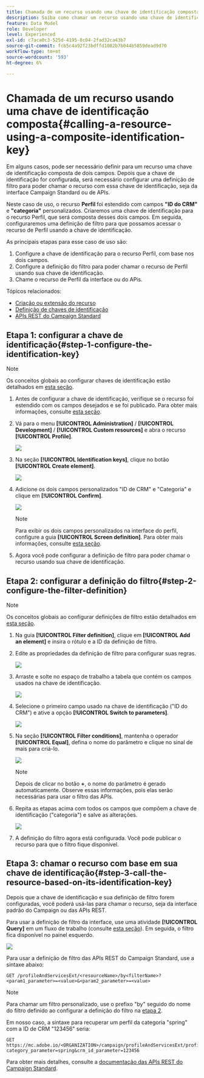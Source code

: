 ```yaml
---
title: Chamada de um recurso usando uma chave de identificação composta
description: Saiba como chamar um recurso usando uma chave de identificação composta
feature: Data Model
role: Developer
level: Experienced
exl-id: c7aca0c3-525d-4195-8c04-2fad32ca43b7
source-git-commit: fcb5c4a92f23bdffd1082b7b044b5859dead9d70
workflow-type: tm+mt
source-wordcount: '593'
ht-degree: 6%

---
```


# Chamada de um recurso usando uma chave de identificação composta{#calling-a-resource-using-a-composite-identification-key}

Em alguns casos, pode ser necessário definir para um recurso uma chave de identificação composta de dois campos. Depois que a chave de identificação for configurada, será necessário configurar uma definição de filtro para poder chamar o recurso com essa chave de identificação, seja da interface Campaign Standard ou de APIs.

Neste caso de uso, o recurso **Perfil** foi estendido com campos **&quot;ID do CRM&quot;** e **&quot;categoria&quot;** personalizados. Criaremos uma chave de identificação para o recurso Perfil, que será composta desses dois campos. Em seguida, configuraremos uma definição de filtro para que possamos acessar o recurso de Perfil usando a chave de identificação.

As principais etapas para esse caso de uso são:

1. Configure a chave de identificação para o recurso Perfil, com base nos dois campos.
1. Configure a definição do filtro para poder chamar o recurso de Perfil usando sua chave de identificação.
1. Chame o recurso de Perfil da interface ou do APis.

Tópicos relacionados:

* [Criação ou extensão do recurso](../../developing/using/creating-or-extending-the-resource.md)
* [Definição de chaves de identificação](../../developing/using/configuring-the-resource-s-data-structure.md#defining-identification-keys)
* [APIs REST do Campaign Standard](../../api/using/get-started-apis.md)

## Etapa 1: configurar a chave de identificação{#step-1-configure-the-identification-key}

>[!NOTE]
> Os conceitos globais ao configurar chaves de identificação estão detalhados em [esta seção](../../developing/using/configuring-the-resource-s-data-structure.md#defining-identification-keys).

1. Antes de configurar a chave de identificação, verifique se o recurso foi estendido com os campos desejados e se foi publicado. Para obter mais informações, consulte [esta seção](../../developing/using/creating-or-extending-the-resource.md).

1. Vá para o menu **[!UICONTROL Administration]** / **[!UICONTROL Development]** / **[!UICONTROL Custom resources]** e abra o recurso **[!UICONTROL Profile]**.

   ![](assets/uc_idkey1.png)

1. Na seção **[!UICONTROL Identification keys]**, clique no botão **[!UICONTROL Create element]**.

   ![](assets/uc_idkey2.png)

1. Adicione os dois campos personalizados &quot;ID de CRM&quot; e &quot;Categoria&quot; e clique em **[!UICONTROL Confirm]**.

   ![](assets/uc_idkey3.png)

   >[!NOTE]
   > Para exibir os dois campos personalizados na interface do perfil, configure a guia **[!UICONTROL Screen definition]**. Para obter mais informações, consulte [esta seção](../../developing/using/configuring-the-screen-definition.md).

1. Agora você pode configurar a definição de filtro para poder chamar o recurso usando sua chave de identificação.

## Etapa 2: configurar a definição do filtro{#step-2-configure-the-filter-definition}

>[!NOTE]
> Os conceitos globais ao configurar definições de filtro estão detalhados em [esta seção](../../developing/using/configuring-filter-definition.md).

1. Na guia **[!UICONTROL Filter definition]**, clique em **[!UICONTROL Add an element]** e insira o rótulo e a ID da definição de filtro.

1. Edite as propriedades da definição de filtro para configurar suas regras.

   ![](assets/uc_idkey4.png)

1. Arraste e solte no espaço de trabalho a tabela que contém os campos usados na chave de identificação.

   ![](assets/uc_idkey5.png)

1. Selecione o primeiro campo usado na chave de identificação (&quot;ID do CRM&quot;) e ative a opção **[!UICONTROL Switch to parameters]**.

   ![](assets/uc_idkey6.png)

1. Na seção **[!UICONTROL Filter conditions]**, mantenha o operador **[!UICONTROL Equal]**, defina o nome do parâmetro e clique no sinal de mais para criá-lo.

   ![](assets/uc_idkey7.png)

   >[!NOTE]
   > Depois de clicar no botão **+**, o nome do parâmetro é gerado automaticamente. Observe essas informações, pois elas serão necessárias para usar o filtro das APIs.

1. Repita as etapas acima com todos os campos que compõem a chave de identificação (&quot;categoria&quot;) e salve as alterações.

   ![](assets/uc_idkey8.png)

1. A definição do filtro agora está configurada. Você pode publicar o recurso para que o filtro fique disponível.

## Etapa 3: chamar o recurso com base em sua chave de identificação{#step-3-call-the-resource-based-on-its-identification-key}

Depois que a chave de identificação e sua definição de filtro forem configuradas, você poderá usá-las para chamar o recurso, seja da interface padrão do Campaign ou das APIs REST.

Para usar a definição de filtro da interface, use uma atividade **[!UICONTROL Query]** em um fluxo de trabalho (consulte [esta seção](../../automating/using/query.md)). Em seguida, o filtro fica disponível no painel esquerdo.

![](assets/uc_idkey9.png)

Para usar a definição de filtro das APIs REST do Campaign Standard, use a sintaxe abaixo:

```
GET /profileAndServicesExt/<resourceName>/by<filterName>?<param1_parameter>=<value>&<param2_parameter>=<value>
```

>[!NOTE]
>Para chamar um filtro personalizado, use o prefixo &quot;by&quot; seguido do nome do filtro definido ao configurar a definição do filtro na [etapa 2](../../developing/using/uc-calling-resource-id-key.md#step-2-configure-the-filter-definition).

Em nosso caso, a sintaxe para recuperar um perfil da categoria &quot;spring&quot; com a ID de CRM &quot;123456&quot; seria:

```
GET https://mc.adobe.io/<ORGANIZATION>/campaign/profileAndServicesExt/profile/byidentification_key?category_parameter=spring&crm_id_parameter=123456
```

Para obter mais detalhes, consulte a [documentação das APIs REST do Campaign Standard](../../api/using/filtering.md).
